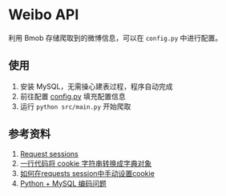 # Weibo API

利用 Bmob 存储爬取到的微博信息，可以在 `config.py` 中进行配置。

## 使用

1. 安装 MySQL，无需操心建表过程，程序自动完成
2. 前往配置 [config.py](src/util/config.py) 填充配置信息
3. 运行 `python src/main.py` 开始爬取

## 参考资料

1. [Request sessions](https://2.python-requests.org//en/latest/user/advanced/#session-objects)
2. [一行代码将 cookie 字符串转换成字典对象](https://foofish.net/extract_cookie.html)
3. [如何在requests session中手动设置cookie](https://blog.csdn.net/mgxcool/article/details/52663382)
4. [Python + MySQL 编码问题](https://stackoverflow.com/a/20349552/8242705)

